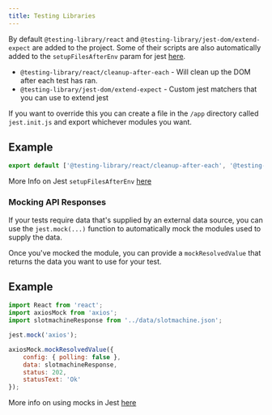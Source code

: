 ```yaml
---
title: Testing Libraries
---
```


By default `@testing-library/react` and `@testing-library/jest-dom/extend-expect` are added to the project. Some of their scripts are also automatically added to the `setupFilesAfterEnv` param for jest [here](https://github.com/Availity/availity-workflow/blob/master/packages/workflow/jest.config.js#L38).

-   `@testing-library/react/cleanup-after-each` - Will clean up the DOM after each test has ran.
-   `@testing-library/jest-dom/extend-expect` - Custom jest matchers that you can use to extend jest

If you want to override this you can create a file in the `/app` directory called `jest.init.js` and export whichever modules you want.

## Example

```javascript
export default ['@testing-library/react/cleanup-after-each', '@testing-library/jest-dom/extend-expect'];
```

More Info on Jest `setupFilesAfterEnv` [here](https://jestjs.io/docs/en/configuration#setupfilesafterenv-array)

### Mocking API Responses

If your tests require data that's supplied by an external data source, you can use the `jest.mock(...)` function to automatically mock the modules used to supply the data.

Once you've mocked the module, you can provide a `mockResolvedValue` that returns the data you want to use for your test.

## Example

```javascript
import React from 'react';
import axiosMock from 'axios';
import slotmachineResponse from '../data/slotmachine.json';

jest.mock('axios');

axiosMock.mockResolvedValue({
    config: { polling: false },
    data: slotmachineResponse,
    status: 202,
    statusText: 'Ok'
});
```

More info on using mocks in Jest [here](https://jestjs.io/docs/en/mock-functions)
